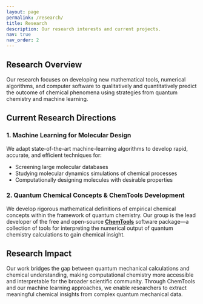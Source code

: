 ```yaml
---
layout: page
permalink: /research/
title: Research
description: Our research interests and current projects.
nav: true
nav_order: 2
---
```


## Research Overview

Our research focuses on developing new mathematical tools, numerical algorithms, and computer software to qualitatively and quantitatively predict the outcome of chemical phenomena using strategies from quantum chemistry and machine learning.

## Current Research Directions

### 1. Machine Learning for Molecular Design

We adapt state-of-the-art machine-learning algorithms to develop rapid, accurate, and efficient techniques for:

- Screening large molecular databases
- Studying molecular dynamics simulations of chemical processes
- Computationally designing molecules with desirable properties

### 2. Quantum Chemical Concepts & ChemTools Development

We develop rigorous mathematical definitions of empirical chemical concepts within the framework of quantum chemistry. Our group is the lead developer of the free and open-source **[ChemTools](https://chemtools.org/)** software package—a collection of tools for interpreting the numerical output of quantum chemistry calculations to gain chemical insight.

## Research Impact

Our work bridges the gap between quantum mechanical calculations and chemical understanding, making computational chemistry more accessible and interpretable for the broader scientific community. Through ChemTools and our machine learning approaches, we enable researchers to extract meaningful chemical insights from complex quantum mechanical data.
